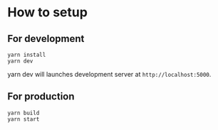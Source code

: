 # How to setup

## For development

```
yarn install
yarn dev
```

yarn dev will launches development server at `http://localhost:5000`.

## For production

```
yarn build
yarn start
```
